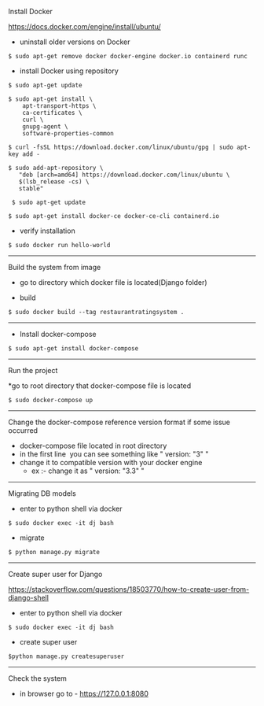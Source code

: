Install Docker

https://docs.docker.com/engine/install/ubuntu/


- uninstall older versions on Docker
```
$ sudo apt-get remove docker docker-engine docker.io containerd runc
```
	
- install Docker using repository
```
$ sudo apt-get update
```

```
$ sudo apt-get install \
    apt-transport-https \
    ca-certificates \
    curl \
    gnupg-agent \
    software-properties-common
```

```
$ curl -fsSL https://download.docker.com/linux/ubuntu/gpg | sudo apt-key add -
```

```
$ sudo add-apt-repository \
   "deb [arch=amd64] https://download.docker.com/linux/ubuntu \
   $(lsb_release -cs) \
   stable"
```

```
 $ sudo apt-get update
```

```
$ sudo apt-get install docker-ce docker-ce-cli containerd.io
```

- verify installation
```
$ sudo docker run hello-world
```


---
Build the system from image

- go to directory which docker file is located(Django folder)

- build
```
$ sudo docker build --tag restaurantratingsystem .
```

---
- Install docker-compose
```
$ sudo apt-get install docker-compose
```

---
Run the project

*go to root directory that docker-compose file is located
```
$ sudo docker-compose up
```

---
Change the docker-compose reference version format if some issue occurred

- docker-compose file located in root directory
- in the first line  you can see something like " version: "3" "
- change it to compatible version with your docker engine
	- ex :- change it as " version: "3.3" " 


---
Migrating DB models

- enter to python shell via docker
```
$ sudo docker exec -it dj bash
```

- migrate 
```
$ python manage.py migrate
```

---
Create super user for Django

https://stackoverflow.com/questions/18503770/how-to-create-user-from-django-shell

- enter to python shell via docker
```
$ sudo docker exec -it dj bash
```

- create super user
```
$python manage.py createsuperuser
```

---
Check the system

- in browser go to - https://127.0.0.1:8080